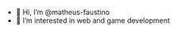 - 👋 Hi, I’m @matheus-faustino
- 👀 I’m interested in web and game development

<!---
matheus-faustino/matheus-faustino is a ✨ special ✨ repository because its `README.md` (this file) appears on your GitHub profile.
You can click the Preview link to take a look at your changes.
--->
